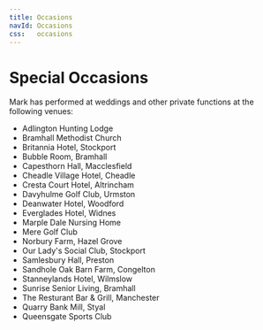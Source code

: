```yaml
---
title: Occasions
navId: Occasions
css:   occasions
---
```


# Special Occasions

Mark has performed at weddings and other private functions at the following venues:

* Adlington Hunting Lodge
* Bramhall Methodist Church
* Britannia Hotel, Stockport
* Bubble Room, Bramhall
* Capesthorn Hall, Macclesfield
* Cheadle Village Hotel, Cheadle
* Cresta Court Hotel, Altrincham
* Davyhulme Golf Club, Urmston
* Deanwater Hotel, Woodford
* Everglades Hotel, Widnes
* Marple Dale Nursing Home
* Mere Golf Club
* Norbury Farm, Hazel Grove
* Our Lady's Social Club, Stockport
* Samlesbury Hall, Preston
* Sandhole Oak Barn Farm, Congelton
* Stanneylands Hotel, Wilmslow
* Sunrise Senior Living, Bramhall
* The Resturant Bar & Grill, Manchester
* Quarry Bank Mill, Styal
* Queensgate Sports Club
